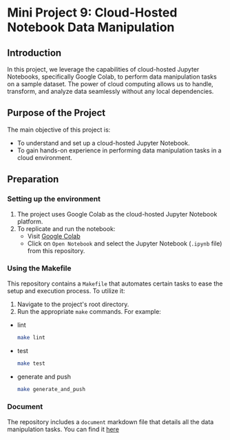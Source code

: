 # Mini Project 9: Cloud-Hosted Notebook Data Manipulation

## Introduction
In this project, we leverage the capabilities of cloud-hosted Jupyter Notebooks, specifically Google Colab, to perform data manipulation tasks on a sample dataset. The power of cloud computing allows us to handle, transform, and analyze data seamlessly without any local dependencies.

## Purpose of the Project
The main objective of this project is:
- To understand and set up a cloud-hosted Jupyter Notebook.
- To gain hands-on experience in performing data manipulation tasks in a cloud environment.

## Preparation
### Setting up the environment
1. The project uses Google Colab as the cloud-hosted Jupyter Notebook platform.
2. To replicate and run the notebook:
   - Visit [Google Colab](https://colab.research.google.com/github/nogibjj/Mini_Project9_Yabei/blob/main/main.ipynb#scrollTo=5e8847be-469e-4739-80eb-ee48a754450e)
   - Click on `Open Notebook` and select the Jupyter Notebook (`.ipynb` file) from this repository.

### Using the Makefile
This repository contains a `Makefile` that automates certain tasks to ease the setup and execution process. To utilize it:
1. Navigate to the project's root directory.
2. Run the appropriate `make` commands. For example:
- lint
   ```bash
   make lint
   ```
- test
   ```bash
   make test
   ```
- generate and push
   ```bash
   make generate_and_push
   ```


### Document
The repository includes a `document` markdown file that details all the data manipulation tasks. You can find it [here](/workspaces/Mini_Project9_Yabei/Document.md)
